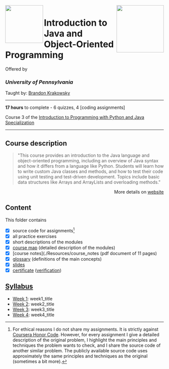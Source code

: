 <a href="https://www.coursera.org/learn/java-object-oriented-programming">
  <img src="/img/Introduction_to_Java_and_Object-Oriented_Programming_logo.avif" width="150" align="right">
</a>

<img src="https://upload.wikimedia.org/wikipedia/commons/9/92/UPenn_shield_with_banner.svg" width="120" height="120" align="left">

# Introduction to Java and Object-Oriented Programming

Offered by 
### *University of Pennsylvania*

Taught by: [Brandon Krakowsky](https://www.coursera.org/instructor/brandonkrakowsky)

---

**17 hours** to complete - 6 quizzes, 4 [coding assignments]

Course 3 of the [Introduction to Programming with Python and Java Specialization](../) 

---

## Course description

>"This course provides an introduction to the Java language and object-oriented programming, including an overview of Java syntax and how it differs from a language like Python.  Students will learn how to write custom Java classes and methods, and how to test their code using unit testing and test-driven development.  Topics include basic data structures like Arrays and ArrayLists and overloading methods."

<p align="right">More details on <a href="course_homepage">website</a></p>

## Content
This folder contains 
- [x] source code for assignments[^1]
- [x] all practice exercises
- [x] short descriptions of the modules 
- [x] [course map](./Resources/course_map) (detailed description of the modules)
- [x] [course notes](./Resources/course_notes (pdf document of 11 pages)
- [x] [glossary](./Resources/glossary) (definitions of the main concepts)
- [x] [slides](./Slides) 
- [x] [certificate](./Certificate/certificate.pdf) ([verification](certificate_link))

## [Syllabus](./Introduction-to-Java-and-Object-Oriented-Programming---Syllabus.pdf)
- [Week 1](./Week%201): week1_title
- [Week 2](./Week%202): week2_title
- [Week 3](./Week%203): week3_title
- [Week 4](./Week%204): week4_title

[^1]: For ethical reasons I do not share my assignments. It is strictly against [Coursera Honor Code](https://www.coursera.support/s/article/209818863-Coursera-Honor-Code?language=en_US). However, for every assignment I give a detailed description of the original problem, I highlight the main principles and techniques the problem wants to check, and I share the source code of another similar problem. The publicly available source code uses approximately the same principles and techniques as the original (sometimes a bit more). 
